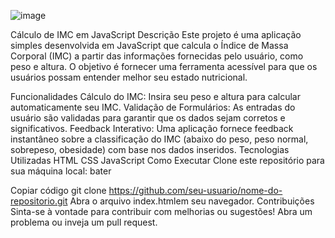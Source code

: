 ![image](https://github.com/user-attachments/assets/16546113-c35c-4cad-8040-19f32b340870)




Cálculo de IMC em JavaScript
Descrição
Este projeto é uma aplicação simples desenvolvida em JavaScript que calcula o Índice de Massa Corporal (IMC) a partir das informações fornecidas pelo usuário, como peso e altura. O objetivo é fornecer uma ferramenta acessível para que os usuários possam entender melhor seu estado nutricional.

Funcionalidades
Cálculo do IMC: Insira seu peso e altura para calcular automaticamente seu IMC.
Validação de Formulários: As entradas do usuário são validadas para garantir que os dados sejam corretos e significativos.
Feedback Interativo: Uma aplicação fornece feedback instantâneo sobre a classificação do IMC (abaixo do peso, peso normal, sobrepeso, obesidade) com base nos dados inseridos.
Tecnologias Utilizadas
HTML
CSS
JavaScript
Como Executar
Clone este repositório para sua máquina local:
bater

Copiar código
git clone https://github.com/seu-usuario/nome-do-repositorio.git
Abra o arquivo index.htmlem seu navegador.
Contribuições
Sinta-se à vontade para contribuir com melhorias ou sugestões! Abra um problema ou inveja um pull request.


